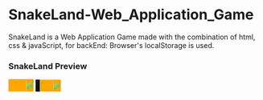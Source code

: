 # SnakeLand-Web_Application_Game
SnakeLand is a Web Application Game made with the combination of html, css & javaScript, for backEnd: Browser's localStorage is used.

### SnakeLand Preview
<img src="preview1.png" width="50">
<img src="preview_Rules.png" width="50">
